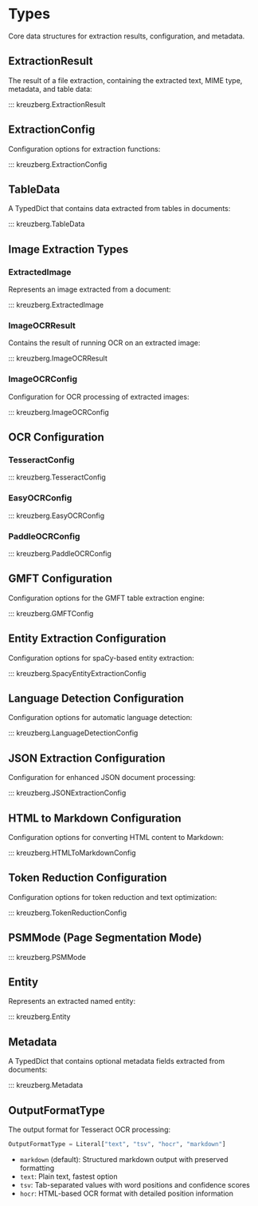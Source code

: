 # Types

Core data structures for extraction results, configuration, and metadata.

## ExtractionResult

The result of a file extraction, containing the extracted text, MIME type, metadata, and table data:

::: kreuzberg.ExtractionResult

## ExtractionConfig

Configuration options for extraction functions:

::: kreuzberg.ExtractionConfig

## TableData

A TypedDict that contains data extracted from tables in documents:

::: kreuzberg.TableData

## Image Extraction Types

### ExtractedImage

Represents an image extracted from a document:

::: kreuzberg.ExtractedImage

### ImageOCRResult

Contains the result of running OCR on an extracted image:

::: kreuzberg.ImageOCRResult

### ImageOCRConfig

Configuration for OCR processing of extracted images:

::: kreuzberg.ImageOCRConfig

## OCR Configuration

### TesseractConfig

::: kreuzberg.TesseractConfig

### EasyOCRConfig

::: kreuzberg.EasyOCRConfig

### PaddleOCRConfig

::: kreuzberg.PaddleOCRConfig

## GMFT Configuration

Configuration options for the GMFT table extraction engine:

::: kreuzberg.GMFTConfig

## Entity Extraction Configuration

Configuration options for spaCy-based entity extraction:

::: kreuzberg.SpacyEntityExtractionConfig

## Language Detection Configuration

Configuration options for automatic language detection:

::: kreuzberg.LanguageDetectionConfig

## JSON Extraction Configuration

Configuration for enhanced JSON document processing:

::: kreuzberg.JSONExtractionConfig

## HTML to Markdown Configuration

Configuration options for converting HTML content to Markdown:

::: kreuzberg.HTMLToMarkdownConfig

## Token Reduction Configuration

Configuration options for token reduction and text optimization:

::: kreuzberg.TokenReductionConfig

## PSMMode (Page Segmentation Mode)

::: kreuzberg.PSMMode

## Entity

Represents an extracted named entity:

::: kreuzberg.Entity

## Metadata

A TypedDict that contains optional metadata fields extracted from documents:

::: kreuzberg.Metadata

## OutputFormatType

The output format for Tesseract OCR processing:

```python
OutputFormatType = Literal["text", "tsv", "hocr", "markdown"]
```

- `markdown` (default): Structured markdown output with preserved formatting
- `text`: Plain text, fastest option
- `tsv`: Tab-separated values with word positions and confidence scores
- `hocr`: HTML-based OCR format with detailed position information
